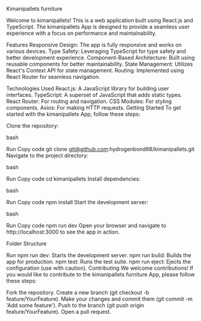 Kimanipallets furniture 

Welcome to kimanipallets! This is a web application built using React.js and TypeScript. The kimanipallets App is designed to provide a seamless user experience with a focus on performance and maintainability.


Features
Responsive Design: The app is fully responsive and works on various devices.
Type Safety: Leveraging TypeScript for type safety and better development experience.
Component-Based Architecture: Built using reusable components for better maintainability.
State Management: Utilizes React's Context API for state management.
Routing: Implemented using React Router for seamless navigation.

Technologies Used
React.js: A JavaScript library for building user interfaces.
TypeScript: A superset of JavaScript that adds static types.
React Router: For routing and navigation.
CSS Modules: For styling components.
Axios: For making HTTP requests.
Getting Started
To get started with the kimanipallets App, follow these steps:

Clone the repository:

bash

Run
Copy code
git clone  git@github.com:hydrogenbond68/kimanipallets.git
Navigate to the project directory:

bash

Run
Copy code
cd kimanipallets
Install dependencies:

bash

Run
Copy code
npm install
Start the development server:

bash

Run
Copy code
npm run dev
Open your browser and navigate to http://localhost:3000 to see the app in action.

Folder Structure

Run
npm run dev: Starts the development server.
npm run build: Builds the app for production.
npm test: Runs the test suite.
npm run eject: Ejects the configuration (use with caution).
Contributing
We welcome contributions! If you would like to contribute to the kimanipallets furniture App, please follow these steps:

Fork the repository.
Create a new branch (git checkout -b feature/YourFeature).
Make your changes and commit them (git commit -m 'Add some feature').
Push to the branch (git push origin feature/YourFeature).
Open a pull request.